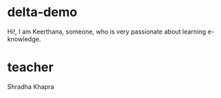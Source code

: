 # delta-demo
Hi!, I am Keerthana, someone, who is very passionate about learning e-knowledge.

# teacher
Shradha Khapra